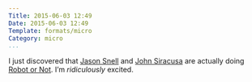 ```yaml
---
Title: 2015-06-03 12:49
Date: 2015-06-03 12:49
Template: formats/micro
Category: micro
...
```


I just discovered that [Jason Snell] and [John Siracusa] are actually doing
[Robot or Not]. I’m *ridiculously* excited.

[Jason Snell]: https://www.twitter.com/jsnell
[John Siracusa]: https://www.twitter.com/siracusa
[Robot or Not]: https://www.theincomparable.com/robot/
